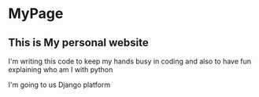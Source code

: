 # MyPage

## This is My personal website

I'm writing this code to keep my hands busy in coding
and also to have fun explaining who am I with python

I'm going to us Django platform
